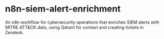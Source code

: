 # n8n-siem-alert-enrichment
An n8n workflow for cybersecurity operations that enriches SIEM alerts with MITRE ATT&amp;CK data, using Qdrant for context and creating tickets in Zendesk.
